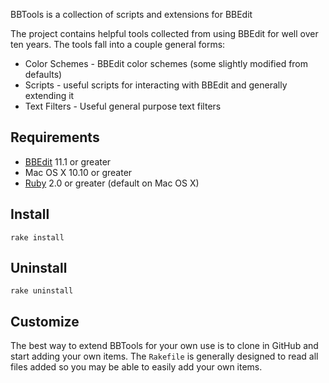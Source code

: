 BBTools is a collection of scripts and extensions for BBEdit

The project contains helpful tools collected from using BBEdit for well over ten years. The tools fall into a couple general forms:

* Color Schemes - BBEdit color schemes (some slightly modified from defaults)
* Scripts - useful scripts for interacting with BBEdit and generally extending it
* Text Filters - Useful general purpose text filters

## Requirements

* [BBEdit](http://barebones.com/products/bbedit) 11.1 or greater
* Mac OS X 10.10 or greater
* [Ruby](http://ruby-lang.org) 2.0 or greater (default on Mac OS X)

## Install

    rake install

## Uninstall

    rake uninstall

## Customize

The best way to extend BBTools for your own use is to clone in GitHub and start adding your own items. The `Rakefile` is generally designed to read all files added so you may be able to easily add your own items.

